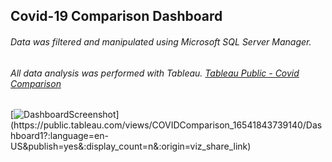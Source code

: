 ## Covid-19 Comparison Dashboard

###### Data was filtered and manipulated using Microsoft SQL Server Manager.
###### All data analysis was performed with Tableau. [Tableau Public - Covid Comparison](https://public.tableau.com/app/profile/samuel.paterson/viz/COVIDComparison_16541843739140/Dashboard1?publish=yes)


[![DashboardScreenshot]([https://github.com/SamuelPaterson/COVID/blob/9657163e1050b9b74833010066a7b4a3f5185cba/DashboardScreenshot.jpg](https://raw.githubusercontent.com/SamuelPaterson/COVID/348de8e108cb6030fc58be9612da5d785cc06a2a/DashboardScreenshot.jpg))](https://public.tableau.com/views/COVIDComparison_16541843739140/Dashboard1?:language=en-US&publish=yes&:display_count=n&:origin=viz_share_link)
